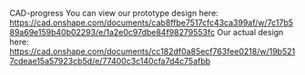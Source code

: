 CAD-progress
You can view our prototype design here:
https://cad.onshape.com/documents/cab8ffbe7517cfc43ca399af/w/7c17b589a69e159b40b02293/e/1a2e0c97dbe84f98279553fc
Our actual design here:
https://cad.onshape.com/documents/cc182df0a85ecf763fee0218/w/19b5217cdeae15a57923cb5d/e/77400c3c140cfa7d4c75afbb

